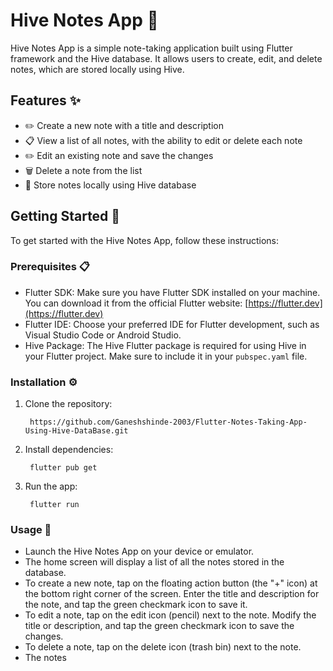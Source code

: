 # Hive Notes App 📝

Hive Notes App is a simple note-taking application built using Flutter framework and the Hive database. It allows users to create, edit, and delete notes, which are stored locally using Hive.

## Features ✨

- ✏️ Create a new note with a title and description
- 📋 View a list of all notes, with the ability to edit or delete each note
- ✏️ Edit an existing note and save the changes
- 🗑️ Delete a note from the list
- 💾 Store notes locally using Hive database

## Getting Started 🚀

To get started with the Hive Notes App, follow these instructions:

### Prerequisites 📋

- Flutter SDK: Make sure you have Flutter SDK installed on your machine. You can download it from the official Flutter website: [https://flutter.dev](https://flutter.dev)
- Flutter IDE: Choose your preferred IDE for Flutter development, such as Visual Studio Code or Android Studio.
- Hive Package: The Hive Flutter package is required for using Hive in your Flutter project. Make sure to include it in your `pubspec.yaml` file.

### Installation ⚙️

1. Clone the repository: 

        https://github.com/Ganeshshinde-2003/Flutter-Notes-Taking-App-Using-Hive-DataBase.git
        

2. Install dependencies:

        flutter pub get
        

3. Run the app:

        flutter run

### Usage 📱

- Launch the Hive Notes App on your device or emulator.
- The home screen will display a list of all the notes stored in the database.
- To create a new note, tap on the floating action button (the "+" icon) at the bottom right corner of the screen. Enter the title and description for the note, and tap the green checkmark icon to save it.
- To edit a note, tap on the edit icon (pencil) next to the note. Modify the title or description, and tap the green checkmark icon to save the changes.
- To delete a note, tap on the delete icon (trash bin) next to the note.
- The notes 
